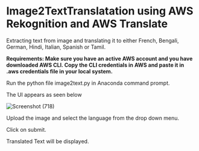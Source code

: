 # Image2TextTranslatation using AWS Rekognition and AWS Translate

Extracting text from image and translating it to either French, Bengali, German, Hindi, Italian, Spanish or Tamil.

**Requirements: Make sure you have an active AWS account and you have downloaded AWS CLI. Copy the CLI credentials in AWS and paste it in .aws credentials file in your local system.**

Run the python file image2text.py in Anaconda command prompt. 

The UI appears as seen below

![Screenshot (718)](https://user-images.githubusercontent.com/53952516/140746512-0d10a05a-1ea2-4984-af45-302b2e3016aa.png)

Upload the image and select the language from the drop down menu.

Click on submit.

Translated Text will be displayed.
